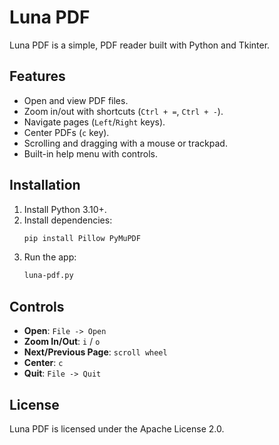 # Luna PDF

Luna PDF is a simple, PDF reader built with Python and Tkinter.

## Features
- Open and view PDF files.
- Zoom in/out with shortcuts (`Ctrl + =`, `Ctrl + -`).
- Navigate pages (`Left`/`Right` keys).
- Center PDFs (`c` key).
- Scrolling and dragging with a mouse or trackpad.
- Built-in help menu with controls.

## Installation
1. Install Python 3.10+.
2. Install dependencies:
   ```bash
   pip install Pillow PyMuPDF
   ```
3. Run the app:
   ```bash
   luna-pdf.py
   ```

## Controls
- **Open**: `File -> Open` 
- **Zoom In/Out**: `i` / `o`
- **Next/Previous Page**: `scroll wheel`
- **Center**: `c`
- **Quit**: `File -> Quit`

## License
Luna PDF is licensed under the Apache License 2.0. 

